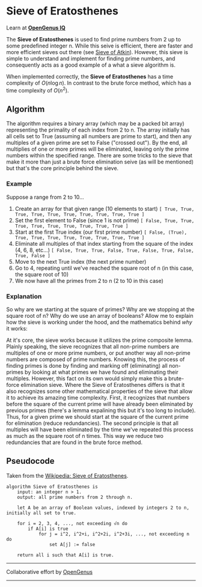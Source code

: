 # Sieve of Eratosthenes

Learn at [**OpenGenus IQ**](https://iq.opengenus.org/the-sieve-of-eratosthenes/)

The **Sieve of Eratosthenes** is used to find prime numbers from 2 up to some predefined integer n. While this seive is efficient, there are faster and more efficient sieves out there (see [Sieve of Atkin](https://github.com/OpenGenus/cosmos/tree/master/code/mathematical_algorithms/src/sieve_of_atkin)). However, this sieve is simple to understand and implement for finding prime numbers, and consequently acts as a good example of a what a sieve algorithm is.

When implemented correctly, the **Sieve of Eratosthenes** has a time complexity of $O(n\log{}n)$. In contrast to the brute force method, which has a time complexity of $O(n^2)$.

## Algorithm

The algorithm requires a binary array (which may be a packed bit array) representing the primality of each index from 2 to n. The array initially has all cells set to True (assuming all numbers are prime to start), and then any multiples of a given prime are set to False ("crossed out"). By the end, all multiplies of one or more primes will be eliminated, leaving only the prime numbers within the specified range. There are some tricks to the sieve that make it more than just a brute force elimination seive (as will be mentioned) but that's the core principle behind the sieve.

### Example

Suppose a range from 2 to 10...
1. Create an array for that given range (10 elements to start) `[ True, True, True, True, True, True, True, True, True, True ]`
2. Set the first element to False (since 1 is not prime) `[ False, True, True, True, True, True, True, True, True, True ]`
3. Start at the first True index (our first prime number) `[ False, (True), True, True, True, True, True, True, True, True ]`
4. Eliminate all multiples of that index starting from the square of the index (4, 6, 8, etc...) `[ False, True, True, False, True, False, True, False, True, False ]`
5. Move to the next True index (the next prime number)
6. Go to 4, repeating until we've reached the square root of n (in this case, the square root of 10)
7. We now have all the primes from 2 to n (2 to 10 in this case)

### Explanation

So why are we starting at the square of primes? Why are we stopping at the square root of n? Why do we use an array of booleans? Allow me to explain how the sieve is working under the hood, and the mathematics behind _why_ it works:

At it's core, the sieve works because it utilizes the prime composite lemma. Plainly speaking, the sieve recognizes that all non-prime numbers are multiples of one or more prime numbers, or put another way all non-prime numbers are composed of prime numbers. Knowing this, the process of finding primes is done by finding and marking off (eliminating) all non-primes by looking at what primes we have found and eliminating their multiples. However, this fact on its own would simply make this a brute-force elimination sieve. Where the Sieve of Eratosthenes differs is that it also recognizes some other mathematical properties of the sieve that allow it to achieve its amazing time complexity. First, it recognizes that numbers before the square of the current prime will have already been eliminated by previous primes (there's a lemma expalining this but it's too long to include). Thus, for a given prime we should start at the square of the current prime for elimination (reduce redundancies). The second principle is that all multiples will have been eliminated by the time we've repeated this process as much as the square root of n times. This way we reduce two redundancies that are found in the brute force method.

## Pseudocode

Taken from the [Wikipedia: Sieve of Eratosthenes](https://en.wikipedia.org/wiki/Sieve_of_Eratosthenes).
```
algorithm Sieve of Eratosthenes is
    input: an integer n > 1.
    output: all prime numbers from 2 through n.

    let A be an array of Boolean values, indexed by integers 2 to n, initially all set to true.
    
    for i = 2, 3, 4, ..., not exceeding √n do
        if A[i] is true
            for j = i^2, i^2+i, i^2+2i, i^2+3i, ..., not exceeding n do
                set A[j] := false

    return all i such that A[i] is true.
```

---

Collaborative effort by [OpenGenus](https://github.com/opengenus)	

---
